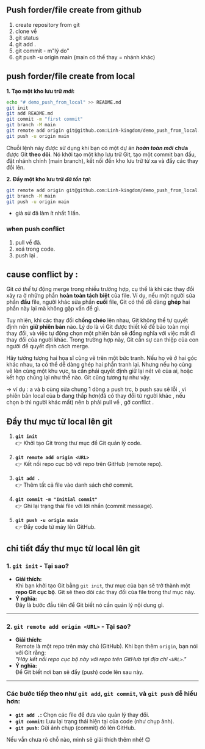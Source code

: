  


## Push forder/file create from github

1. create repository from git
2. clone về
3. git status
4. git add .
5. git commit - m"lý do"
6. git push -u origin main (main có thể thay = nhánh khác) 

## push forder/file create from local
 
**1. Tạo một kho lưu trữ *mới*:**

```bash
echo "# demo_push_from_local" >> README.md
git init
git add README.md
git commit -m "first commit"
git branch -M main
git remote add origin git@github.com:Linh-kingdom/demo_push_from_local.git
git push -u origin main
```

Chuỗi lệnh này được sử dụng khi bạn có một dự án ***hoàn toàn mới***  **chưa** được Git **theo dõi**. Nó khởi tạo một kho lưu trữ Git, tạo một commit ban đầu, đặt nhánh chính (main branch), kết nối đến kho lưu trữ từ xa và đẩy các thay đổi lên.

**2. Đẩy một kho lưu trữ *đã tồn tại*:**

```bash
git remote add origin git@github.com:Linh-kingdom/demo_push_from_local.git
git branch -M main
git push -u origin main
```

 -  giả sử đã làm ít nhất 1 lần.

### when push conflict
1. pull về đã.
2. xoá trong code.
3. push lại .

##  cause conflict by : 
Git *có thể* tự động merge trong nhiều trường hợp, cụ thể là khi các thay đổi xảy ra ở những phần **hoàn toàn tách biệt** của file.  Ví dụ, nếu một người sửa phần **đầu** file, người khác sửa phần **cuối** file, Git có thể dễ dàng **ghép** hai phần này lại mà không gặp vấn đề gì.

Tuy nhiên, khi các thay đổi **chồng chéo** lên nhau, Git không thể tự quyết định nên **giữ phiên bản** nào.  Lý do là vì Git được thiết kế để bảo toàn mọi thay đổi, và việc tự động chọn một phiên bản sẽ đồng nghĩa với việc mất đi thay đổi của người khác.  Trong trường hợp này, Git cần sự can thiệp của con người để quyết định cách merge.

Hãy tưởng tượng hai họa sĩ cùng vẽ trên một bức tranh. Nếu họ vẽ ở hai góc khác nhau, ta có thể dễ dàng ghép hai phần tranh lại. Nhưng nếu họ cùng vẽ lên cùng một khu vực, ta cần phải quyết định giữ lại nét vẽ của ai, hoặc kết hợp chúng lại như thế nào. Git cũng tương tự như vậy.

 -> ví dụ : a và b cùng sửa chung 1 dòng  a push trc, b push sau sẽ lỗi , vì phiên bản local của b đang thấp hơn(đã có thay đổi từ người khác , nếu chọn b thì người khác mất) nên b phải pull về , gỡ conflict . 

## Đẩy thư mục từ local lên git 


1. **`git init`**  
    👉 Khởi tạo Git trong thư mục để Git quản lý code.
    
2. **`git remote add origin <URL>`**  
    👉 Kết nối repo cục bộ với repo trên GitHub (remote repo).
    
3. **`git add .`**  
    👉 Thêm tất cả file vào danh sách chờ commit.
    
4. **`git commit -m "Initial commit"`**  
    👉 Ghi lại trạng thái file với lời nhắn (commit message).
    
5. **`git push -u origin main`**  
    👉 Đẩy code từ máy lên GitHub.

## chi tiết đẩy thư mục từ local lên git
### **1. `git init` - Tại sao?**

- **Giải thích:**  
    Khi bạn khởi tạo Git bằng `git init`, thư mục của bạn sẽ trở thành một **repo Git cục bộ**. Git sẽ theo dõi các thay đổi của file trong thư mục này.
- **Ý nghĩa:**  
    Đây là bước đầu tiên để Git biết nó cần quản lý nội dung gì.

---

### **2. `git remote add origin <URL>` - Tại sao?**

- **Giải thích:**  
    Remote là một repo trên máy chủ (GitHub). Khi bạn thêm `origin`, bạn nói với Git rằng:  
    _"Hãy kết nối repo cục bộ này với repo trên GitHub tại địa chỉ `<URL>`."_
- **Ý nghĩa:**  
    Để Git biết nơi bạn sẽ đẩy (push) code lên sau này.

---

### Các bước tiếp theo như `git add`, `git commit`, và `git push` dễ hiểu hơn:

- **`git add .`:** Chọn các file để đưa vào quản lý thay đổi.
- **`git commit`:** Lưu lại trạng thái hiện tại của code (như chụp ảnh).
- **`git push`:** Gửi ảnh chụp (commit) đó lên GitHub.

Nếu vẫn chưa rõ chỗ nào, mình sẽ giải thích thêm nhé! 😊




 

